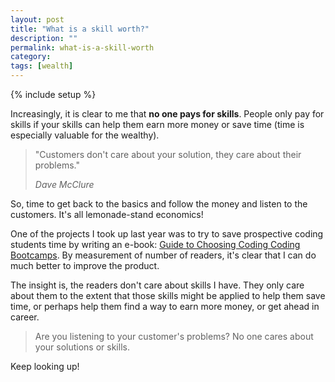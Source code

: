 ```yaml
---
layout: post
title: "What is a skill worth?"
description: ""
permalink: what-is-a-skill-worth
category:
tags: [wealth]
---
```

{% include setup %}

Increasingly, it is clear to me that __no one pays for skills__. People only pay for skills if your skills can help them earn more money or save time (time is especially valuable for the wealthy).

<blockquote class="pattern-diagonal">
  <p>"Customers don't care about your solution, they care about their problems."</p>
  <cite>Dave McClure</cite>
</blockquote>

So, time to get back to the basics and follow the money and listen to the customers. It\'s all lemonade-stand economics!

One of the projects I took up last year was to try to save prospective coding students time by writing an e-book: [Guide to Choosing Coding Coding Bootcamps](http://www.choosingcodingbootcamps.com/). By measurement of number of readers, it\'s clear that I can do much better to improve the product.

The insight is, the readers don\'t care about skills I have. They only care about them to the extent that those skills might be applied to help them save time, or perhaps help them find a way to earn more money, or get ahead in career.

<blockquote class="pattern-diagonal">
Are you listening to your customer's problems? No one cares about your solutions or skills.
</blockquote>

Keep looking up!
